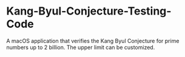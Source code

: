 # Kang-Byul-Conjecture-Testing-Code
A macOS application that verifies the Kang Byul Conjecture for prime numbers up to 2 billion. The upper limit can be customized.
